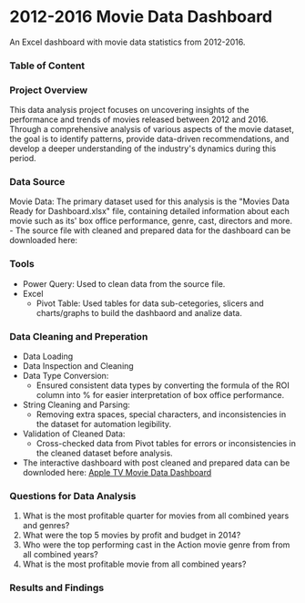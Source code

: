 # 2012-2016 Movie Data Dashboard
An Excel dashboard with movie data statistics from 2012-2016.

### Table of Content

### Project Overview
This data analysis project focuses on uncovering insights of the performance and trends of movies released between 2012 and 2016. Through a comprehensive analysis of various aspects of the movie dataset, the goal is to identify patterns, provide data-driven recommendations, and develop a deeper understanding of the industry's dynamics during this period.

### Data Source
Movie Data: The primary dataset used for this analysis is the "Movies Data Ready for Dashboard.xlsx" file, containing detailed information about each movie such as its' box office performance, genre, cast, directors and more. - The source file with cleaned and prepared data for the dashboard can be downloaded here: 

### Tools
- Power Query: Used to clean data from the source file.
- Excel
  - Pivot Table: Used tables for data sub-cetegories, slicers and charts/graphs to build the dashbaord and analize data.

 ### Data Cleaning and Preperation
 - Data Loading
 - Data Inspection and Cleaning
 - Data Type Conversion:
   - Ensured consistent data types by converting the formula of the ROI column into % for easier interpretation of box office performance.
 - String Cleaning and Parsing:
   - Removing extra spaces, special characters, and inconsistencies in the dataset for automation legibility.
 - Validation of Cleaned Data:
   - Cross-checked data from Pivot tables for errors or inconsistencies in the cleaned dataset before analysis.
 - The interactive dashboard with post cleaned and prepared data can be downloded here: [Apple TV Movie Data Dashboard](https://github.com/yarosmi/2012-2016-Movie-Data-Dashboard/blob/d1667edb9088bd605ec685a49328fbb740514b03/Apple%20TV%20Movie%20Data%20Dashboard%20-%20Yaraslau%20S.xlsx)

### Questions for Data Analysis
1. What is the most profitable quarter for movies from all combined years and genres?
2. What were the top 5 movies by profit and budget in 2014?
3. Who were the top performing cast in the Action movie genre from from all combined years?
4. What is the most profitable movie from all combined years?

### Results and Findings
